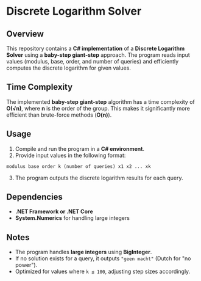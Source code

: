 # Discrete Logarithm Solver

## Overview

This repository contains a **C# implementation** of a **Discrete Logarithm Solver** using a **baby-step giant-step** approach. The program reads input values (modulus, base, order, and number of queries) and efficiently computes the discrete logarithm for given values.

## Time Complexity

The implemented **baby-step giant-step** algorithm has a time complexity of **O(√n)**, where **n** is the order of the group. This makes it significantly more efficient than brute-force methods (**O(n)**).

## Usage

1. Compile and run the program in a **C# environment**.
2. Provide input values in the following format:

```modulus base order k (number of queries) x1 x2 ... xk```

3. The program outputs the discrete logarithm results for each query.

## Dependencies

- **.NET Framework or .NET Core**
- **System.Numerics** for handling large integers

## Notes

- The program handles **large integers** using **BigInteger**.
- If no solution exists for a query, it outputs `"geen macht"` (Dutch for "no power").
- Optimized for values where `k ≤ 100`, adjusting step sizes accordingly.
